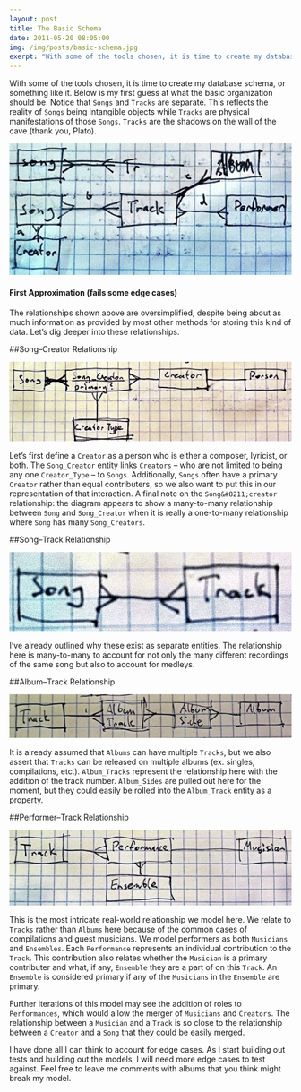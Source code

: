 ```yaml
---
layout: post
title: The Basic Schema
date: 2011-05-20 08:05:00
img: /img/posts/basic-schema.jpg
exerpt: "With some of the tools chosen, it is time to create my database schema, or something like it. Below is my first guess at what the basic organization should be. Notice that `Songs` and `Tracks` are separate. This reflects the reality of `Songs` being intangible objects while `Tracks` are physical manifestations of those `Songs`. `Tracks` are the shadows on the wall of the cave (thank you, Plato)."
---
```


With some of the tools chosen, it is time to create my database schema, or
something like it. Below is my first guess at what the basic organization should
be. Notice that `Songs` and `Tracks` are separate. This reflects the reality of
`Songs` being intangible objects while `Tracks` are physical manifestations of
those `Songs`. `Tracks` are the shadows on the wall of the cave (thank you,
Plato).

<div class="thumbnail">
  <img src="/img/posts/basic-schema.jpg" alt="First Approximation (fails some edge cases)" />
  <h4>First Approximation (fails some edge cases)</h4>
</div>

The relationships shown above are oversimplified, despite being about as much
information as provided by most other methods for storing this kind of data.
Let&#8217;s dig deeper into these relationships.

##Song&#8211;Creator Relationship

<div class="thumbnail">
  <img src="/img/posts/song-creator.jpg" alt="Song Creator" />
</div>

Let&#8217;s first define a `Creator` as a person who is either a composer,
lyricist, or both. The `Song_Creator` entity links `Creators` &#8211; who are
not limited to being any one `Creator_Type` &#8211; to `Songs`. Additionally,
`Songs` often have a primary `Creator` rather than equal contributers, so we
also want to put this in our representation of that interaction. A final note
on the `Song&#8211;creator` relationship: the diagram appears to show a
many-to-many relationship between `Song` and `Song_Creator` when it is really a
one-to-many relationship where `Song` has many `Song_Creators`.

##Song&#8211;Track Relationship

<div class="thumbnail">
  <img src="/img/posts/song-track.jpg" alt="Song Track" />
</div>

I&#8217;ve already outlined why these exist as separate entities. The
relationship here is many-to-many to account for not only the many different
recordings of the same song but also to account for medleys.

##Album&#8211;Track Relationship

<div class="thumbnail">
  <img src="/img/posts/album-track.jpg" alt="Album Track" />
</div>

It is already assumed that `Albums` can have multiple `Tracks`, but we also
assert that `Tracks` can be released on multiple albums (ex. singles,
compilations, etc.). `Album_Tracks` represent the relationship here with the
addition of the track number. `Album_Sides` are pulled out here for the moment,
but they could easily be rolled into the `Album_Track` entity as a property.

##Performer&#8211;Track Relationship

<div class="thumbnail">
  <img src="/img/posts/performer-track.jpg" alt="Performer Track" />
</div>

This is the most intricate real-world relationship we model here. We relate to
`Tracks` rather than `Albums` here because of the common cases of compilations
and guest musicians. We model performers as both `Musicians` and `Ensembles`.
Each `Performance` represents an individual contribution to the `Track`. This
contribution also relates whether the `Musician` is a primary contributer and
what, if any, `Ensemble` they are a part of on this `Track`. An `Ensemble` is
considered primary if any of the `Musicians` in the `Ensemble` are primary.

Further iterations of this model may see the addition of roles to
`Performances`, which would allow the merger of `Musicians` and `Creators`. The
relationship between a `Musician` and a `Track` is so close to the relationship
between a `Creator` and a `Song` that they could be easily merged.

I have done all I can think to account for edge cases. As I start building out
tests and building out the models, I will need more edge cases to test against.
Feel free to leave me comments with albums that you think might break my model.

